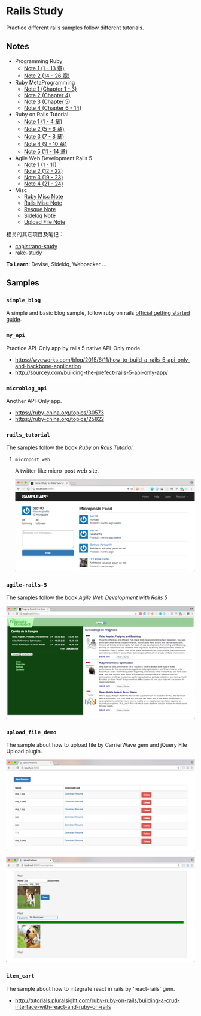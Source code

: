 # Rails Study

Practice different rails samples follow different tutorials.

## Notes

* Programming Ruby
    * [Note 1 (1 - 13 章)](notes/programming-ruby/note-1.md)
    * [Note 2 (14 - 26 章)](notes/programming-ruby/note-2.md)
* Ruby MetaProgramming
    * [Note 1 (Chapter 1 - 3)](notes/ruby-metaprogramming/note-1.md)
    * [Note 2 (Chapter 4)](notes/ruby-metaprogramming/note-2.md)
    * [Note 3 (Chapter 5)](notes/ruby-metaprogramming/note-3.md)
    * [Note 4 (Chapter 6 - 14)](notes/ruby-metaprogramming/note-4.md)
* Ruby on Rails Tutorial
    * [Note 1 (1 - 4 章)](notes/ruby-on-rails-tutorial/note-1.md)
    * [Note 2 (5 - 6 章)](notes/ruby-on-rails-tutorial/note-2.md)
    * [Note 3 (7 - 8 章)](notes/ruby-on-rails-tutorial/note-3.md)
    * [Note 4 (9 - 10 章)](notes/ruby-on-rails-tutorial/note-4.md)
    * [Note 5 (11 - 14 章)](notes/ruby-on-rails-tutorial/note-5.md)
* Agile Web Development Rails 5
    * [Note 1 (1 - 11)](notes/agile-web-development-rails-5/note-1.md)
    * [Note 2 (12 - 22)](notes/agile-web-development-rails-5/note-2.md)
    * [Note 3 (19 - 23)](notes/agile-web-development-rails-5/note-3.md)
    * [Note 4 (21 - 24)](notes/agile-web-development-rails-5/note-4.md)
* Misc
    * [Ruby Misc Note](notes/ruby-misc-note.md)
    * [Rails Misc Note](notes/rails-misc-note.md)
    * [Resque Note](notes/resque-note.md)
    * [Sidekiq Note](notes/sidekiq-note.md)
    * [Upload File Note](notes/upload-file-note.md)

相关的其它项目及笔记：

- [capistrano-study](https://github.com/baurine/capistrano-study)
- [rake-study](https://github.com/baurine/rake-study)

**To Learn**: Devise, Sidekiq, Webpacker ...

## Samples

### `simple_blog`

A simple and basic blog sample, follow ruby on rails [official getting started guide](http://guides.rubyonrails.org/getting_started.html).

### `my_api`

Practice API-Only app by rails 5 native API-Only mode.

- <https://wyeworks.com/blog/2015/6/11/how-to-build-a-rails-5-api-only-and-backbone-application>
- <http://sourcey.com/building-the-prefect-rails-5-api-only-app/>

### `microblog_api`

Another API-Only app.

- <https://ruby-china.org/topics/30573>
- <https://ruby-china.org/topics/25822>

### `rails_tutorial`

The samples follow the book [*Ruby on Rails Tutorial*](https://www.railstutorial.org/book).

1. `micropost_web`

   A twitter-like micro-post web site.

   ![](notes/art/1_simple_blog.png)

### `agile-rails-5`

The samples follow the book *Agile Web Development with Rails 5*

![](notes/art/agile-rails-5-demo.png)

### `upload_file_demo`

The sample about how to upload file by CarrierWave gem and jQuery File Upload plugin.

![](notes/art/upload_file_1.png)

![](notes/art/upload_file_2.png)

### `item_cart`

The sample about how to integrate react in rails by 'react-rails' gem.

- <http://tutorials.pluralsight.com/ruby-ruby-on-rails/building-a-crud-interface-with-react-and-ruby-on-rails>
